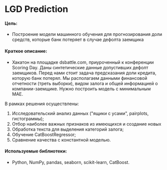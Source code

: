 # LGD Prediction

#### Цель: 
- Построение модели машинного обучения для прогнозирования доли средств, которые банк потеряет в случае дефолта заемщика

#### Краткое описание:
- Хакатон на площадке dsbattle.com, приуроченный к конференции Scoring Day. Даны синтетические данные допустивших дефолт заемщиков. Перед нами стоит задача предсказания доли кредита, которую банк потерял. Мы располагаем данными финансовой отчетности (треть выборки), видом залога и общей информацией о компании-заемщике. Нужно построить модель с минимальным MAE.

В рамках решения осуществлены:
1. Исследовательский анализ данных ("ящики с усами", pairplots, гистограммы);
2. Отбор наиболее важных признаков из имеющихся и создание новых
3. Обработка текста для выделения категорий залога;
4. Обучение CatBoostRegressor;
5. Сравнение качества с константной моделью.

#### Используемые библиотеки:
- Python, NumPy, pandas, seaborn, scikit-learn, CatBoost.